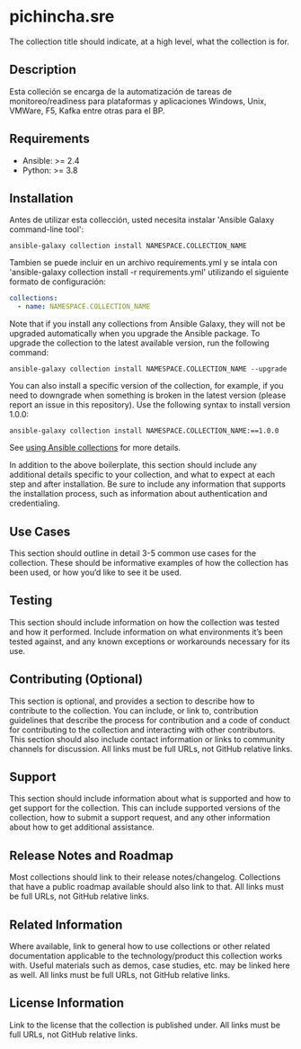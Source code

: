 # pichincha.sre

The collection title should indicate, at a high level, what the collection is for. 

## Description

Esta colleción se encarga de la automatización de tareas de monitoreo/readiness para plataformas y aplicaciones Windows, Unix, VMWare, F5, Kafka entre otras para el BP.


## Requirements

- Ansible: >= 2.4
- Python: >= 3.8

## Installation

Antes de utilizar esta collección, usted necesita instalar 'Ansible Galaxy command-line tool':

```
ansible-galaxy collection install NAMESPACE.COLLECTION_NAME
```
Tambien se puede incluir en un archivo requirements.yml y se intala con 'ansible-galaxy collection install -r requirements.yml' utilizando el siguiente formato de configuración:

```yaml
collections:
  - name: NAMESPACE.COLLECTION_NAME
```

Note that if you install any collections from Ansible Galaxy, they will not be upgraded automatically when you upgrade the Ansible package.
To upgrade the collection to the latest available version, run the following command:

```
ansible-galaxy collection install NAMESPACE.COLLECTION_NAME --upgrade
```

You can also install a specific version of the collection, for example, if you need to downgrade when something is broken in the latest version (please report an issue in this repository). Use the following syntax to install version 1.0.0:

```
ansible-galaxy collection install NAMESPACE.COLLECTION_NAME:==1.0.0
```

See [using Ansible collections](https://docs.ansible.com/ansible/devel/user_guide/collections_using.html) for more details.


In addition to the above boilerplate, this section should include any additional details specific to your collection, and what to expect at each step and after installation. Be sure to include any information that supports the installation process, such as information about authentication and credentialing. 

## Use Cases

This section should outline in detail 3-5 common use cases for the collection. These should be informative examples of how the collection has been used, or how you’d like to see it be used. 


## Testing

This section should include information on how the collection was tested and how it performed. Include information on what environments it’s been tested against, and any known exceptions or workarounds necessary for its use.



## Contributing (Optional)

This section is optional, and provides a section to describe how to contribute to the collection. You can include, or link to, contribution guidelines that describe the process for contribution and a code of conduct for contributing to the collection and interacting with other contributors. This section should also include contact information or links to community channels for discussion. All links must be full URLs, not GitHub relative links.


## Support

This section should include information about what is supported and how to get support for the collection. This can include supported versions of the collection, how to submit a support request, and any other information about how to get additional assistance.


## Release Notes and Roadmap

Most collections should link to their release notes/changelog. Collections that have a public roadmap available should also link to that. All links must be full URLs, not GitHub relative links.


## Related Information

Where available, link to general how to use collections or other related documentation applicable to the technology/product this collection works with. Useful materials such as demos, case studies, etc. may be linked here as well. All links must be full URLs, not GitHub relative links.


## License Information

Link to the license that the collection is published under. All links must be full URLs, not GitHub relative links.